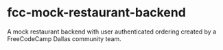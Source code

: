 # fcc-mock-restaurant-backend
A mock restaurant backend with user authenticated ordering created by a FreeCodeCamp Dallas community team.
